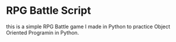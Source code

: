 # RPG Battle Script

this is a simple RPG Battle game  I made in Python to practice Object Oriented Programin in Python.  
